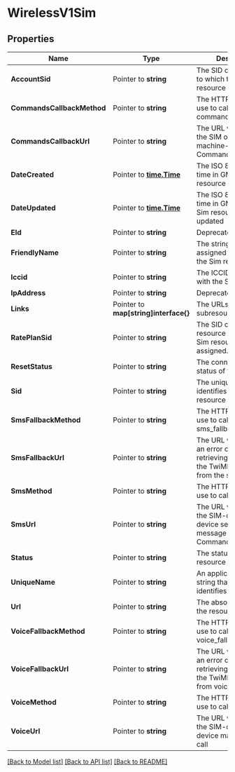 # WirelessV1Sim

## Properties
Name | Type | Description | Notes
------------ | ------------- | ------------- | -------------
**AccountSid** | Pointer to **string** | The SID of the Account to which the Sim resource belongs |
**CommandsCallbackMethod** | Pointer to **string** | The HTTP method we use to call commands_callback_url |
**CommandsCallbackUrl** | Pointer to **string** | The URL we call when the SIM originates a machine-to-machine Command |
**DateCreated** | Pointer to [**time.Time**](time.Time.md) | The ISO 8601 date and time in GMT when the resource was created |
**DateUpdated** | Pointer to [**time.Time**](time.Time.md) | The ISO 8601 date and time in GMT when the Sim resource was last updated |
**EId** | Pointer to **string** | Deprecated |
**FriendlyName** | Pointer to **string** | The string that you assigned to describe the Sim resource |
**Iccid** | Pointer to **string** | The ICCID associated with the SIM |
**IpAddress** | Pointer to **string** | Deprecated |
**Links** | Pointer to **map[string]interface{}** | The URLs of related subresources |
**RatePlanSid** | Pointer to **string** | The SID of the RatePlan resource to which the Sim resource is assigned. |
**ResetStatus** | Pointer to **string** | The connectivity reset status of the SIM |
**Sid** | Pointer to **string** | The unique string that identifies the Sim resource |
**SmsFallbackMethod** | Pointer to **string** | The HTTP method we use to call sms_fallback_url |
**SmsFallbackUrl** | Pointer to **string** | The URL we call when an error occurs while retrieving or executing the TwiML requested from the sms_url |
**SmsMethod** | Pointer to **string** | The HTTP method we use to call sms_url |
**SmsUrl** | Pointer to **string** | The URL we call when the SIM-connected device sends an SMS message that is not a Command |
**Status** | Pointer to **string** | The status of the Sim resource |
**UniqueName** | Pointer to **string** | An application-defined string that uniquely identifies the resource |
**Url** | Pointer to **string** | The absolute URL of the resource |
**VoiceFallbackMethod** | Pointer to **string** | The HTTP method we use to call voice_fallback_url |
**VoiceFallbackUrl** | Pointer to **string** | The URL we call when an error occurs while retrieving or executing the TwiML requested from voice_url |
**VoiceMethod** | Pointer to **string** | The HTTP method we use to call voice_url |
**VoiceUrl** | Pointer to **string** | The URL we call when the SIM-connected device makes a voice call |

[[Back to Model list]](../README.md#documentation-for-models) [[Back to API list]](../README.md#documentation-for-api-endpoints) [[Back to README]](../README.md)


